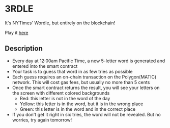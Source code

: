 # 3RDLE
It's NYTimes' Wordle, but entirely on the blockchain!

Play it [here](https://www.3rdle.xyz/)

## Description
* Every day at 12:00am Pacific Time, a new 5-letter word is generated and entered into the smart contract
* Your task is to guess that word in as few tries as possible
* Each guess requires an on-chain transaction on the Polygon(MATIC) network. This will cost gas fees, but usually no more than 5 cents
* Once the smart contract returns the result, you will see your letters on the screen with different colored backgrounds
    * Red: this letter is not in the word of the day
    * Yellow: this letter is in the word, but it is in the wrong place
    * Green: this letter is in the word and in the correct place
* If you don't get it right in six tries, the word will not be revealed. But no worries, try again tomorrow!